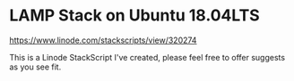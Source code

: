 # LAMP Stack on Ubuntu 18.04LTS

https://www.linode.com/stackscripts/view/320274

This is a Linode StackScript I've created, please feel free to offer suggests as you see fit.
